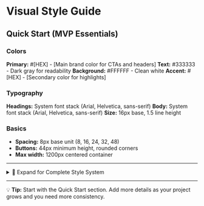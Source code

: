 # Visual Style Guide

## Quick Start (MVP Essentials)

### Colors
**Primary:** #[HEX] - [Main brand color for CTAs and headers]
**Text:** #333333 - Dark gray for readability
**Background:** #FFFFFF - Clean white
**Accent:** #[HEX] - [Secondary color for highlights]

### Typography
**Headings:** System font stack (Arial, Helvetica, sans-serif)
**Body:** System font stack (Arial, Helvetica, sans-serif)
**Size:** 16px base, 1.5 line height

### Basics
- **Spacing:** 8px base unit (8, 16, 24, 32, 48)
- **Buttons:** 44px minimum height, rounded corners
- **Max width:** 1200px centered container

---

<details>
<summary>🔽 Expand for Complete Style System</summary>

## Brand Identity

### Logo Usage
- **Clear space:** Equal to the height of one letter
- **Minimum size:** 120px wide (web), 80px (mobile)
- **Backgrounds:** Use on white or light colors only
- **Don'ts:** Don't stretch, rotate, or add effects

## Extended Color Palette

### Primary Colors
- **Primary:** #[HEX] - [Name] - CTAs, important actions
- **Primary Dark:** #[HEX] - Hover states
- **Primary Light:** #[HEX] - Backgrounds, tints

### Semantic Colors
- **Success:** #28a745 - Confirmations, positive feedback
- **Warning:** #ffc107 - Cautions, important info
- **Error:** #dc3545 - Errors, destructive actions
- **Info:** #17a2b8 - Informational messages

### Neutral Scale
- **Gray 900:** #212529 - Headings
- **Gray 800:** #343a40 - Body text
- **Gray 600:** #6c757d - Secondary text
- **Gray 400:** #ced4da - Borders
- **Gray 200:** #e9ecef - Backgrounds
- **Gray 100:** #f8f9fa - Light backgrounds

## Advanced Typography

### Type Scale
```css
--text-xs: 0.75rem;    /* 12px - Captions */
--text-sm: 0.875rem;   /* 14px - Small text */
--text-base: 1rem;     /* 16px - Body */
--text-lg: 1.125rem;   /* 18px - Large body */
--text-xl: 1.25rem;    /* 20px - H4 */
--text-2xl: 1.5rem;    /* 24px - H3 */
--text-3xl: 1.875rem;  /* 30px - H2 */
--text-4xl: 2.25rem;   /* 36px - H1 */
--text-5xl: 3rem;      /* 48px - Hero */
```

### Font Weights
- Light: 300 (optional - large text only)
- Regular: 400 (body text)
- Medium: 500 (emphasis)
- Bold: 700 (headings)

## Layout System

### Grid System
- **Columns:** 12 column grid
- **Gutters:** 24px (desktop), 16px (mobile)
- **Margins:** 48px (desktop), 24px (tablet), 16px (mobile)

### Breakpoints
```css
--mobile: 0-639px
--tablet: 640px-1023px
--desktop: 1024px-1279px
--wide: 1280px+
```

### Spacing Scale
```css
--space-1: 0.25rem;  /* 4px */
--space-2: 0.5rem;   /* 8px */
--space-3: 0.75rem;  /* 12px */
--space-4: 1rem;     /* 16px */
--space-6: 1.5rem;   /* 24px */
--space-8: 2rem;     /* 32px */
--space-12: 3rem;    /* 48px */
--space-16: 4rem;    /* 64px */
```

## Component Specifications

### Buttons

#### Primary Button
```css
background: var(--primary);
color: white;
padding: 12px 24px;
border-radius: 6px;
font-weight: 500;
min-height: 44px;
transition: all 0.2s ease;

:hover {
  background: var(--primary-dark);
  transform: translateY(-1px);
  box-shadow: 0 4px 12px rgba(0,0,0,0.15);
}
```

#### Secondary Button
```css
background: transparent;
color: var(--primary);
border: 2px solid var(--primary);
/* Rest same as primary */
```

### Form Elements

#### Input Fields
```css
border: 1px solid var(--gray-400);
border-radius: 4px;
padding: 12px 16px;
font-size: 16px; /* Prevents zoom on mobile */
min-height: 44px;

:focus {
  border-color: var(--primary);
  outline: 2px solid var(--primary-light);
  outline-offset: 2px;
}
```

### Cards
```css
background: white;
border: 1px solid var(--gray-200);
border-radius: 8px;
padding: 24px;
box-shadow: 0 1px 3px rgba(0,0,0,0.1);
```

## Motion & Animation

### Transitions
- **Fast:** 150ms (hovers, small changes)
- **Normal:** 250ms (most transitions)
- **Slow:** 350ms (modals, page transitions)
- **Easing:** cubic-bezier(0.4, 0, 0.2, 1)

### Hover Effects
- Buttons: Slight lift + shadow
- Links: Color change + underline
- Cards: Subtle shadow increase

## Accessibility Requirements

### Color Contrast
- Normal text: 4.5:1 minimum
- Large text (18px+): 3:1 minimum
- Use WebAIM contrast checker

### Focus States
- All interactive elements need visible focus
- 2px outline minimum
- High contrast color
- Never remove focus indicators

### Touch Targets
- 44x44px minimum
- 8px spacing between targets
- Larger for primary actions

## Implementation Guidelines

### CSS Custom Properties
```css
:root {
  /* Colors */
  --primary: #[YOUR_HEX];
  --primary-dark: #[DARKER_HEX];
  
  /* Typography */
  --font-sans: -apple-system, BlinkMacSystemFont, 
               "Segoe UI", Roboto, sans-serif;
  
  /* Spacing */
  --space-unit: 8px;
}
```

### File Organization
```
static/
├── css/
│   ├── base.css      /* Reset, typography */
│   ├── layout.css    /* Grid, containers */
│   ├── components.css /* Buttons, forms */
│   └── utilities.css  /* Helpers, overrides */
```

</details>

---

💡 **Tip:** Start with the Quick Start section. Add more details as your project grows and you need more consistency.